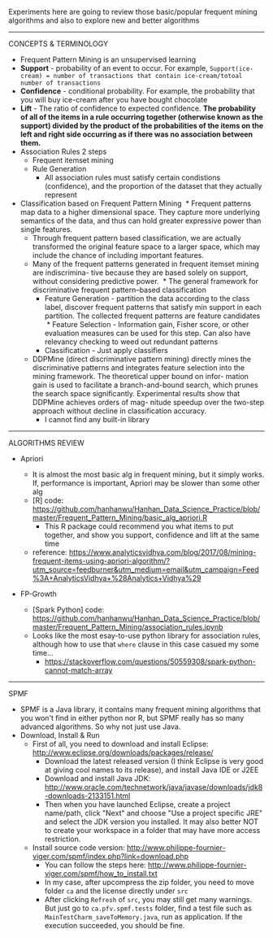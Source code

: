 
Experiments here are going to review those basic/popular frequent mining algorithms and also to explore new and better algorithms

*************************************************************

CONCEPTS & TERMINOLOGY

* Frequent Pattern Mining is an unsupervised learning
* <b>Support</b> - probability of an event to occur. For example, `Support(ice-cream) = number of transactions that contain ice-cream/totoal number of transactions`
* <b>Confidence</b> - conditional probability. For example, the probability that you will buy ice-cream after you have bought chocolate
* <b>Lift</b> - The ratio of confidence to expected confidence. <b>The probability of all of the items in a rule occurring together (otherwise known as the support) divided by the product of the probabilities of the items on the left and right side occurring as if there was no association between them.</b>
* Association Rules 2 steps
  * Frequent itemset mining
  * Rule Generation
    * All association rules must satisfy certain condistions (confidence), and the proportion of the dataset that they actually represent
* Classification based on Frequent Pattern Mining
  * Frequent patterns map data to a higher dimensional space. They capture more underlying semantics of the
data, and thus can hold greater expressive power than single features.
  * Through frequent pattern based classification, we are actually transformed the original feature space to a larger space, which may include the chance of including important features.
  * Many of the frequent patterns generated in frequent itemset mining are indiscrimina- tive because they are based solely on support, without considering predictive power.
  * The general framework for discriminative frequent pattern–based classification
    * Feature Generation - partition the data according to the class label, discover frequent patterns that satisfy min support in each partition. The collected frequent patterns are feature candidates
    * Feature Selection - Information gain, Fisher score, or other evaluation measures can be used for this step. Can also have relevancy checking to weed out redundant patterns
    * Classification - Just apply classifiers
  * DDPMine (direct discriminative pattern mining) directly mines the discriminative patterns and integrates feature selection into the mining framework. The theoretical upper bound on infor- mation gain is used to facilitate a branch-and-bound search, which prunes the search space significantly. Experimental results show that DDPMine achieves orders of mag- nitude speedup over the two-step approach without decline in classification accuracy.
    * I cannot find any built-in library


*************************************************************

ALGORITHMS REVIEW

* Apriori
  * It is almost the most basic alg in frequent mining, but it simply works. If, performance is important, Apriori may be slower than some other alg
  * [R] code: https://github.com/hanhanwu/Hanhan_Data_Science_Practice/blob/master/Frequent_Pattern_Mining/basic_alg_apriori.R
    * This R package could recommend you what items to put together, and show you support, confidence and lift at the same time
  * reference: https://www.analyticsvidhya.com/blog/2017/08/mining-frequent-items-using-apriori-algorithm/?utm_source=feedburner&utm_medium=email&utm_campaign=Feed%3A+AnalyticsVidhya+%28Analytics+Vidhya%29
  
  
* FP-Growth
  * [Spark Python] code: https://github.com/hanhanwu/Hanhan_Data_Science_Practice/blob/master/Frequent_Pattern_Mining/association_rules.ipynb
   * Looks like the most esay-to-use python library for association rules, although how to use that `where` clause in this case casued my some time...
     * https://stackoverflow.com/questions/50559308/spark-python-cannot-match-array

*************************************************************

SPMF

* SPMF is a Java library, it contains many frequent mining algorithms that you  won't find in either python nor R, but SPMF really has so many advanced algorithms. So why not just use Java.
* Download, Install & Run
  * First of all, you need to download and install Eclipse: http://www.eclipse.org/downloads/packages/release/
    * Download the latest released version (I think Eclipse is very good at giving cool names to its release), and install Java IDE or J2EE
    * Download and install Java JDK: http://www.oracle.com/technetwork/java/javase/downloads/jdk8-downloads-2133151.html
    * Then when you have launched Eclipse, create a project name/path, click "Next" and choose "Use a project specific JRE" and select the JDK version you installed. It may also better NOT to create your workspace in a folder that may have more access restriction. 
  * Install source code version: http://www.philippe-fournier-viger.com/spmf/index.php?link=download.php
    * You can follow the steps here: http://www.philippe-fournier-viger.com/spmf/how_to_install.txt
    * In my case, after upcompress the zip folder, you need to move folder `ca` and the license directly under `src`
    * After clicking `Refresh` of `src`, you may still get many warnings. But just go to `ca.pfv.spmf.tests` folder, find a test file such as `MainTestCharm_saveToMemory.java`, run as application. If the execution succeeded, you should be fine.

